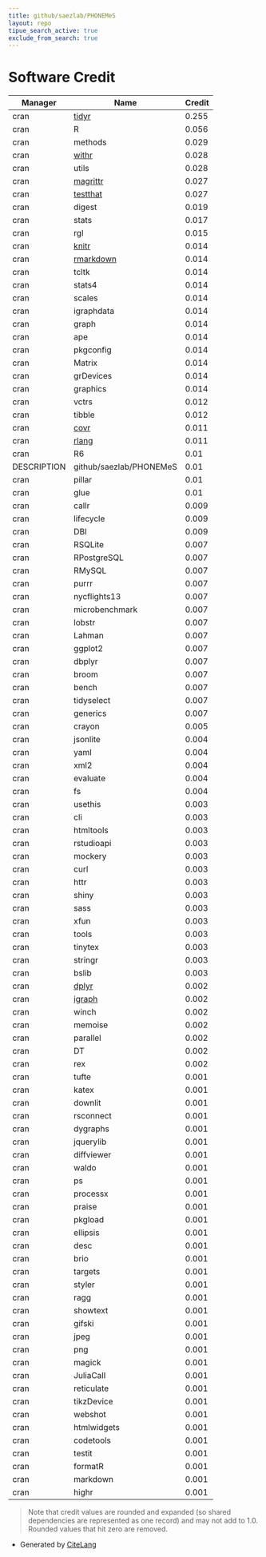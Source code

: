 ```yaml
---
title: github/saezlab/PHONEMeS
layout: repo
tipue_search_active: true
exclude_from_search: true
---
```

# Software Credit

|Manager|Name|Credit|
|-------|----|------|
|cran|[tidyr](https://tidyr.tidyverse.org)|0.255|
|cran|R|0.056|
|cran|methods|0.029|
|cran|[withr](https://withr.r-lib.org)|0.028|
|cran|utils|0.028|
|cran|[magrittr](https://magrittr.tidyverse.org)|0.027|
|cran|[testthat](https://testthat.r-lib.org)|0.027|
|cran|digest|0.019|
|cran|stats|0.017|
|cran|rgl|0.015|
|cran|[knitr](https://yihui.org/knitr/)|0.014|
|cran|[rmarkdown](https://github.com/rstudio/rmarkdown)|0.014|
|cran|tcltk|0.014|
|cran|stats4|0.014|
|cran|scales|0.014|
|cran|igraphdata|0.014|
|cran|graph|0.014|
|cran|ape|0.014|
|cran|pkgconfig|0.014|
|cran|Matrix|0.014|
|cran|grDevices|0.014|
|cran|graphics|0.014|
|cran|vctrs|0.012|
|cran|tibble|0.012|
|cran|[covr](https://covr.r-lib.org)|0.011|
|cran|[rlang](https://rlang.r-lib.org)|0.011|
|cran|R6|0.01|
|DESCRIPTION|github/saezlab/PHONEMeS|0.01|
|cran|pillar|0.01|
|cran|glue|0.01|
|cran|callr|0.009|
|cran|lifecycle|0.009|
|cran|DBI|0.009|
|cran|RSQLite|0.007|
|cran|RPostgreSQL|0.007|
|cran|RMySQL|0.007|
|cran|purrr|0.007|
|cran|nycflights13|0.007|
|cran|microbenchmark|0.007|
|cran|lobstr|0.007|
|cran|Lahman|0.007|
|cran|ggplot2|0.007|
|cran|dbplyr|0.007|
|cran|broom|0.007|
|cran|bench|0.007|
|cran|tidyselect|0.007|
|cran|generics|0.007|
|cran|crayon|0.005|
|cran|jsonlite|0.004|
|cran|yaml|0.004|
|cran|xml2|0.004|
|cran|evaluate|0.004|
|cran|fs|0.004|
|cran|usethis|0.003|
|cran|cli|0.003|
|cran|htmltools|0.003|
|cran|rstudioapi|0.003|
|cran|mockery|0.003|
|cran|curl|0.003|
|cran|httr|0.003|
|cran|shiny|0.003|
|cran|sass|0.003|
|cran|xfun|0.003|
|cran|tools|0.003|
|cran|tinytex|0.003|
|cran|stringr|0.003|
|cran|bslib|0.003|
|cran|[dplyr](https://dplyr.tidyverse.org)|0.002|
|cran|[igraph](https://igraph.org)|0.002|
|cran|winch|0.002|
|cran|memoise|0.002|
|cran|parallel|0.002|
|cran|DT|0.002|
|cran|rex|0.002|
|cran|tufte|0.001|
|cran|katex|0.001|
|cran|downlit|0.001|
|cran|rsconnect|0.001|
|cran|dygraphs|0.001|
|cran|jquerylib|0.001|
|cran|diffviewer|0.001|
|cran|waldo|0.001|
|cran|ps|0.001|
|cran|processx|0.001|
|cran|praise|0.001|
|cran|pkgload|0.001|
|cran|ellipsis|0.001|
|cran|desc|0.001|
|cran|brio|0.001|
|cran|targets|0.001|
|cran|styler|0.001|
|cran|ragg|0.001|
|cran|showtext|0.001|
|cran|gifski|0.001|
|cran|jpeg|0.001|
|cran|png|0.001|
|cran|magick|0.001|
|cran|JuliaCall|0.001|
|cran|reticulate|0.001|
|cran|tikzDevice|0.001|
|cran|webshot|0.001|
|cran|htmlwidgets|0.001|
|cran|codetools|0.001|
|cran|testit|0.001|
|cran|formatR|0.001|
|cran|markdown|0.001|
|cran|highr|0.001|


> Note that credit values are rounded and expanded (so shared dependencies are represented as one record) and may not add to 1.0. Rounded values that hit zero are removed.


- Generated by [CiteLang](https://github.com/vsoch/citelang)

